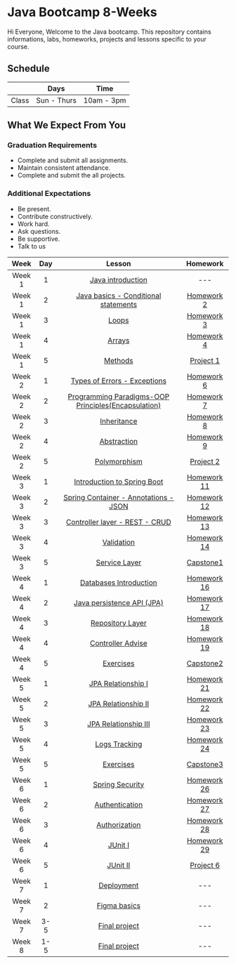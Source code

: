 
# Java Bootcamp 8-Weeks 
Hi Everyone, Welcome to the Java bootcamp. This repository contains informations, labs, homeworks, projects and lessons specific to your course.

## Schedule
|  | Days | Time |
| --- | ------------- | ------------- |
| Class | Sun - Thurs  | 10am - 3pm  |


## What We Expect From You
### Graduation Requirements
* Complete and submit all assignments.
* Maintain consistent attendance.
* Complete and submit the all projects.
### Additional Expectations
* Be present.
* Contribute constructively.
* Work hard.
* Ask questions.
* Be supportive.
* Talk to us


| Week   | Day | Lesson | Homework |
|:-----:|:---:|:------:|:------:|
| Week 1| 1   |[Java introduction](https://github.com/Tuwaiq-Academy-Training/JavaBootcamp-JavaIntroduction)|--- |
| Week 1| 2   |[Java basics - Conditional statements](https://github.com/Tuwaiq-Academy-Training/JavaBootcamp-JavaBasics)|[Homework 2](https://github.com/Tuwaiq-Academy-Training/JavaBootcamp-HW2)|
| Week 1| 3   |[Loops](https://github.com/Tuwaiq-Academy-Training/JavaBootcamp-Loops)|[Homework 3](https://github.com/Tuwaiq-Academy-Training/JavaBootcamp-HW3)|
| Week 1| 4   |[Arrays](https://github.com/Tuwaiq-Academy-Training/JavaBootcamp-Arrays)|[Homework 4](https://github.com/Tuwaiq-Academy-Training/JavaBootcamp-HW4)|
| Week 1| 5   |[Methods](https://github.com/Tuwaiq-Academy-Training/JavaBootcamp-Methods) | [Project 1](https://github.com/Tuwaiq-Academy-Training/JavaBootcamp-Project1)|
| Week 2| 1   |[Types of Errors - Exceptions](https://github.com/Tuwaiq-Academy-Training/JavaBootcamp-ErrorsAndExceptions)| [Homework 6](https://github.com/Tuwaiq-Academy-Training/JavaBootcamp-HW6)|
| Week 2| 2   |[Programming Paradigms-OOP Principles(Encapsulation)](https://github.com/Tuwaiq-Academy-Training/JavaBootcamp-ProgramingParadigms)| [Homework 7](https://github.com/Tuwaiq-Academy-Training/JavaBootcamp-HW7)|
| Week 2| 3   |[Inheritance](https://github.com/Tuwaiq-Academy-Training/JavaBootcamp-OOP-Inheritance)| [Homework 8](https://github.com/Tuwaiq-Academy-Training/JavaBootcamp-HW8)|
| Week 2| 4   |[Abstraction](https://github.com/Tuwaiq-Academy-Training/JavaBootcamp-Abstraction)| [Homework 9](https://github.com/Tuwaiq-Academy-Training/JavaBootcamp-HW9)|
| Week 2| 5   |[Polymorphism](https://github.com/Tuwaiq-Academy-Training/JavaBootcamp-Polymorphism-Encapsulation)| [Project 2](https://github.com/Tuwaiq-Academy-Training/JavaBootcamp-Project2)|
| Week 3| 1   |[Introduction to Spring Boot](https://github.com/Tuwaiq-Academy-Training/JavaBootcamp-SpringBoot)| [Homework 11](https://github.com/Tuwaiq-Academy-Training/JavaBootcamp-HW11)|
| Week 3| 2   |[Spring Container - Annotations - JSON](https://github.com/Tuwaiq-Academy-Training/JavaBootcamp-Annotations-JSON-Controller)| [Homework 12](https://github.com/Tuwaiq-Academy-Training/JavaBootcamp-HW12)|
| Week 3| 3   |[Controller layer - REST - CRUD](https://github.com/Tuwaiq-Academy-Training/JavaBootcamp-REST)| [Homework 13](https://github.com/Tuwaiq-Academy-Training/JavaBootcamp-HW13)|
| Week 3| 4   |[Validation](https://github.com/Tuwaiq-Academy-Training/JavaBootcamp-Validation)| [Homework 14](https://github.com/Tuwaiq-Academy-Training/JavaBootcamp-HW14)|
| Week 3| 5   |[Service Layer](https://github.com/Tuwaiq-Academy-Training/JavaBootcamp-Service)| [Capstone1](https://github.com/Tuwaiq-Academy-Training/JavaBootcamp-Project3)|
| Week 4| 1   |[Databases Introduction](https://github.com/Tuwaiq-Academy-Training/JavaBootcamp-Databases-Introduction)| [Homework 16](https://github.com/Tuwaiq-Academy-Training/JavaBootcamp-HW16)|
| Week 4| 2   |[Java persistence API (JPA)](https://github.com/Tuwaiq-Academy-Training/JavaBootcamp-JPA)| [Homework 17](https://github.com/Tuwaiq-Academy-Training/JavaBootcamp-HW17)|
| Week 4| 3   |[Repository Layer](https://github.com/Tuwaiq-Academy-Training/JavaBootcamp-Repository)| [Homework 18](https://github.com/Tuwaiq-Academy-Training/JavaBootcamp-HW18)|
| Week 4| 4   |[Controller Advise](https://github.com/Tuwaiq-Academy-Training/Java-Bootcamp-Controller-Advise)| [Homework 19](https://github.com/Tuwaiq-Academy-Training/JavaBootcamp-HW19)|
| Week 4| 5   |[Exercises](https://github.com/Tuwaiq-Academy-Training/Java-Bootcamp-Exercises1)| [Capstone2](https://github.com/Tuwaiq-Academy-Training/JavaBootcamp-Project4)|
| Week 5| 1   |[JPA Relationship I](https://github.com/Tuwaiq-Academy-Training/Java-Bootcamp-JPA-Relationship-1)|[Homework 21](https://github.com/Tuwaiq-Academy-Training/JavaBootcamp-HW21)|
| Week 5| 2   |[JPA Relationship II](https://github.com/Tuwaiq-Academy-Training/Java-Bootcamp-JPA-Relationship-2)|[Homework 22](https://github.com/Tuwaiq-Academy-Training/JavaBootcamp-HW22)|
| Week 5| 3   |[JPA Relationship III](https://github.com/Tuwaiq-Academy-Training/Java-Bootcamp-JPA-Relationship-3)|[Homework 23](https://github.com/Tuwaiq-Academy-Training/JavaBootcamp-HW23)|
| Week 5| 4   |[Logs Tracking](https://github.com/Tuwaiq-Academy-Training/Java-Bootcamp-Logs)|[Homework 24](https://github.com/Tuwaiq-Academy-Training/JavaBootcamp-HW24)|
| Week 5| 5   |[Exercises](https://github.com/Tuwaiq-Academy-Training/Java-Bootcamp-Exercises2)|[Capstone3](https://github.com/Tuwaiq-Academy-Training/JavaBootcamp-Project5)|
| Week 6| 1   |[Spring Security](https://github.com/Tuwaiq-Academy-Training/JavaBootcamp-Spring-Security)|[Homework 26](https://github.com/Tuwaiq-Academy-Training/JavaBootcamp-HW26)|
| Week 6| 2   |[Authentication](https://github.com/Tuwaiq-Academy-Training/JavaBootcamp-Authentication)|[Homework 27](https://github.com/Tuwaiq-Academy-Training/JavaBootcamp-HW27)|
| Week 6| 3   |[Authorization](https://github.com/Tuwaiq-Academy-Training/JavaBootcamp-Authorization)|[Homework 28](https://github.com/Tuwaiq-Academy-Training/JavaBootcamp-HW28)|
| Week 6| 4   |[JUnit I](https://github.com/Tuwaiq-Academy-Training/JavaBootcamp-JUnit-1)|[Homework 29](https://github.com/Tuwaiq-Academy-Training/JavaBootcamp-HW29)|
| Week 6| 5   |[JUnit II](https://github.com/Tuwaiq-Academy-Training/JavaBootcamp-JUnit-2)|[Project 6](https://github.com/Tuwaiq-Academy-Training/JavaBootcamp-Project6)|
| Week 7| 1   |[Deployment](https://github.com/Tuwaiq-Academy-Training/Java-Spring-security-authentication-and-authorization)|---|
| Week 7| 2   |[Figma basics](https://github.com/Tuwaiq-Java/Capstone-project)|---|
| Week 7| 3-5   |[Final project](https://github.com/Tuwaiq-Academy-Training/JavaBootcamp-Capstone-project)|---|
| Week 8| 1-5   |[Final project](https://github.com/Tuwaiq-Academy-Training/JavaBootcamp-Capstone-project)|---|



